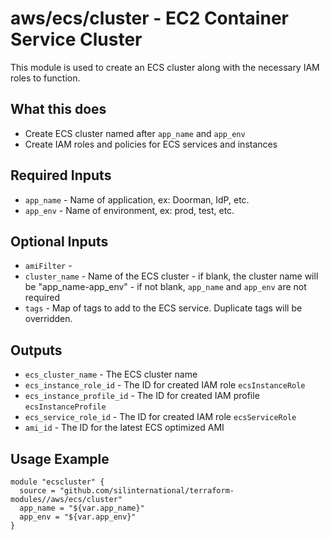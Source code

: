 # aws/ecs/cluster - EC2 Container Service Cluster
This module is used to create an ECS cluster along with the necessary
IAM roles to function.

## What this does

 - Create ECS cluster named after `app_name` and `app_env`
 - Create IAM roles and policies for ECS services and instances

## Required Inputs

 - `app_name` - Name of application, ex: Doorman, IdP, etc.
 - `app_env` - Name of environment, ex: prod, test, etc.

## Optional Inputs

 - `amiFilter` - 
 - `cluster_name` - Name of the ECS cluster - if blank, the cluster name will be "app_name-app_env" - if not blank, `app_name` and `app_env` are not required
 - `tags` - Map of tags to add to the ECS service. Duplicate tags will be overridden.

## Outputs

 - `ecs_cluster_name` - The ECS cluster name
 - `ecs_instance_role_id` - The ID for created IAM role `ecsInstanceRole`
 - `ecs_instance_profile_id` - The ID for created IAM profile `ecsInstanceProfile`
 - `ecs_service_role_id` - The ID for created IAM role `ecsServiceRole`
 - `ami_id` - The ID for the latest ECS optimized AMI

## Usage Example

```hcl
module "ecscluster" {
  source = "github.com/silinternational/terraform-modules//aws/ecs/cluster"
  app_name = "${var.app_name}"
  app_env = "${var.app_env}"
}
```
